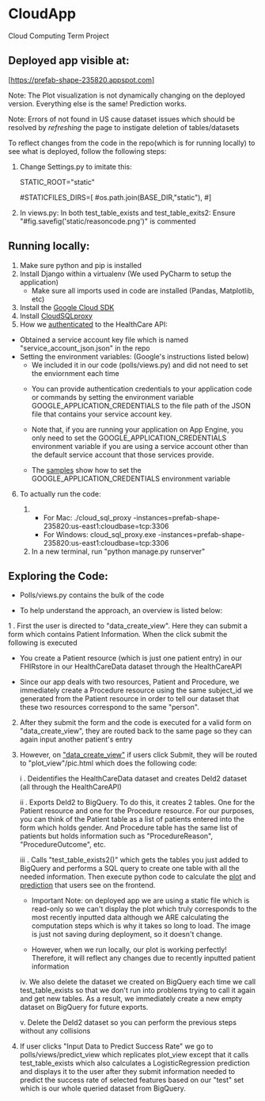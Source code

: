# CloudApp
Cloud Computing Term Project

## Deployed app visible at:

 [https://prefab-shape-235820.appspot.com]
 
 Note: The Plot visualization is not dynamically changing on the deployed version. Everything else is the same! Prediction works.
 
 Note: Errors of not found in US cause dataset issues which should be resolved by *refreshing* the page to instigate deletion of tables/datasets
 
 To reflect changes from the code in the repo(which is for running locally) to see what is deployed, follow the following steps:
 1. Change Settings.py to imitate this:
 
 	STATIC_ROOT="static"
	
      #STATICFILES_DIRS=[
      #os.path.join(BASE_DIR,"static"),
      #]
	
2. In views.py:
      In both test_table_exists and test_table_exits2:
            Ensure "#fig.savefig('static/reasoncode.png')"  is commented


## Running locally:

1. Make sure python and pip is installed
2. Install Django within a virtualenv (We used PyCharm to setup the application)
	- Make sure all imports used in code are installed (Pandas, Matplotlib, etc)
3. Install the [Google Cloud SDK](https://cloud.google.com/sdk/docs/#windows)
4. Install [CloudSQLproxy](https://cloud.google.com/sql/docs/mysql/connect-admin-proxy)
5. How we [authenticated](https://cloud.google.com/healthcare/docs/how-tos/authentication) to the HealthCare API:
- Obtained a service account key file which is named "service_account_json.json" in the repo
- Setting the environment variables: (Google's instructions listed below)
	- We included it in our code (polls/views.py) and did not need to set the enviornment each time
	* You can provide authentication credentials to your application code or commands by setting the environment variable GOOGLE_APPLICATION_CREDENTIALS to the file path of the JSON file that contains your service account key.

	* Note that, if you are running your application on App Engine, you only need to set the GOOGLE_APPLICATION_CREDENTIALS environment variable if you are using a service account other than the default service account that those services provide.

	* The [samples](https://cloud.google.com/healthcare/docs/how-tos/authentication#healthcare-set-adc-cli-powershell) show how to set the GOOGLE_APPLICATION_CREDENTIALS environment variable

6. To actually run the code:

	1. 
		- For Mac: ./cloud_sql_proxy -instances=prefab-shape-235820:us-east1:cloudbase=tcp:3306
		- For Windows: cloud_sql_proxy.exe -instances=prefab-shape-235820:us-east1:cloudbase=tcp:3306
	2. In a new terminal, run "python manage.py runserver"

## Exploring the Code:

- Polls/views.py contains the bulk of the code

- To help understand the approach, an overview is listed below:

 1 . First the user is directed to "data_create_view". Here they can submit a form which contains Patient Information. When the click submit the following is executed
	
   - You create a Patient resource (which is just one patient entry) in our FHIRstore in our HealthCareData dataset through the HealthCareAPI
		
   - Since our app deals with two resources, Patient and Procedure, we immediately create a Procedure resource using the same subject_id we generated from the Patient resource in order to tell our dataset that these two resources correspond to the same "person". 
		
2. After they submit the form and the code is executed for a valid form on "data_create_view", they are routed back to the same page so they can again input another patient's entry
	
3. However, on ["data_create_view"](/https://prefab-shape-235820.appspot.com/) if users click Submit, they will be routed to "plot_view"/pic.html which does the following code:
	
     i . Deidentifies the HealthCareData dataset and creates DeId2 dataset (all through the HealthCareAPI)
		
     ii . Exports DeId2 to BigQuery. To do this, it creates 2 tables. One for the Patient resource and one for the Procedure resource. For our purposes, you can think of the Patient table as a list of patients entered into the form which holds gender. And Procedure table has the same list of patients but holds information such as "ProcedureReason", "ProcedureOutcome", etc.
		
     iii . Calls "test_table_exists2()" which gets the tables you just added to BigQuery and performs a SQL query to create one table with all the needed information. Then execute python code to calculate the [plot](https://prefab-shape-235820.appspot.com/plot?) and [prediction](https://prefab-shape-235820.appspot.com/predict?) that users see on the frontend.
		
      - Important Note: on deployed app we are using a static file which is read-only so we can't display the plot which truly corresponds to the most recently inputted data although we ARE calculating the computation steps which is why it takes so long to load. The image is just not saving during deployment, so it doesn't change. 
			
      - However, when we run locally, our plot is working perfectly! Therefore, it will reflect any changes due to recently inputted patient information
			
    iv. We also delete the dataset we created on BigQuery each time we call test_table_exists so that we don't run into problems trying to call it again and get new tables. As a result, we immediately create a new empty dataset on BigQuery for future exports.
		
     v. Delete the DeId2 dataset so you can perform the previous steps without any collisions
		
4. If user clicks "Input Data to Predict Success Rate" we go to polls/views/predict_view which replicates plot_view except that it calls test_table_exists which also calculates a LogisticRegression prediction and displays it to the user after they submit information needed to predict the success rate of selected features based on our "test" set which is our whole queried dataset from BigQuery. 

	



